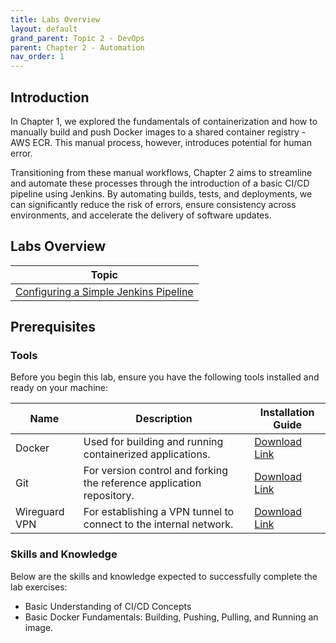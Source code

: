 ```yaml
---
title: Labs Overview
layout: default
grand_parent: Topic 2 - DevOps
parent: Chapter 2 - Automation
nav_order: 1
---
```


## Introduction
In Chapter 1, we explored the fundamentals of containerization and how to manually build and push Docker images to a shared container registry - AWS ECR. This manual process, however, introduces potential for human error.

Transitioning from these manual workflows, Chapter 2 aims to streamline and automate these processes through the introduction of a basic CI/CD pipeline using Jenkins. By automating builds, tests, and deployments, we can significantly reduce the risk of errors, ensure consistency across environments, and accelerate the delivery of software updates.

## Labs Overview

| Topic                                          |
|------------------------------------------------|
| [Configuring a Simple Jenkins Pipeline](automation-lab-1)  |

## Prerequisites

### Tools

Before you begin this lab, ensure you have the following tools installed and ready on your machine:

| Name          | Description                                                                                    | Installation Guide |
|---------------| ---------------------------------------------------------------------------------------------- | ------------------ |
| Docker        | Used for building and running containerized applications.                                      | [Download Link](https://docs.docker.com/get-docker/) |
| Git           | For version control and forking the reference application repository.                          | [Download Link](https://git-scm.com/downloads)|
| Wireguard VPN | For establishing a VPN tunnel to connect to the internal network.                              | [Download Link](https://www.wireguard.com/install/) |

### Skills and Knowledge
Below are the skills and knowledge expected to successfully complete the lab exercises:
- Basic Understanding of CI/CD Concepts
- Basic Docker Fundamentals: Building, Pushing, Pulling, and Running an image.
